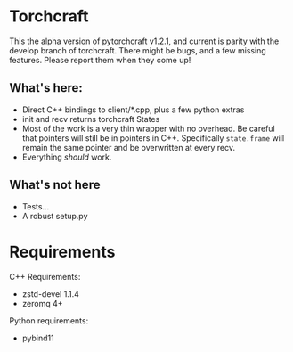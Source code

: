 # Torchcraft

This the alpha version of pytorchcraft v1.2.1, and current is parity with the
develop branch of torchcraft. There might be bugs, and a few missing features.
Please report them when they come up!

## What's here:
- Direct C++ bindings to client/*.cpp, plus a few python extras
- init and recv returns torchcraft States
- Most of the work is a very thin wrapper with no overhead. Be careful that
  pointers will still be in pointers in C++. Specifically `state.frame` will
  remain the same pointer and be overwritten at every recv.
- Everything _should_ work.

## What's not here
- Tests...
- A robust setup.py


# Requirements

C++ Requirements:
  - zstd-devel 1.1.4
  - zeromq 4+

Python requirements:
  - pybind11
